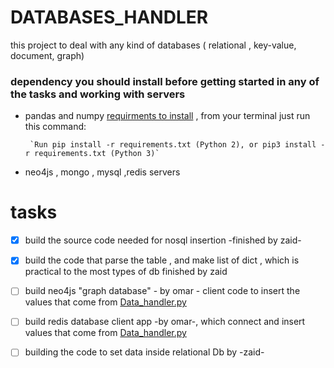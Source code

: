# DATABASES_HANDLER
this project to deal with any kind of databases ( relational , key-value, document, graph) 

### dependency you should install before getting started in any of the tasks and working with servers
- pandas and numpy [requirments to install](./requirements.txt) , from your terminal just run this command: 

       `Run pip install -r requirements.txt (Python 2), or pip3 install -r requirements.txt (Python 3)`
- neo4js , mongo , mysql ,redis servers 


#  tasks
- [x] build the source code needed for nosql insertion -finished by zaid-
- [x] build the code that parse the table , and make list of dict , which is practical to the most types of db  finished by zaid
- [ ] build neo4js "graph database" - by omar - client code to insert the values that come from 
[Data_handler.py](source_code/Data_Handler.py)

- [ ] build redis database client app -by omar-, which connect and insert values that come from [Data_handler.py](source_code/Data_Handler.py)

- [ ] building the code to set data inside relational Db by -zaid- 
